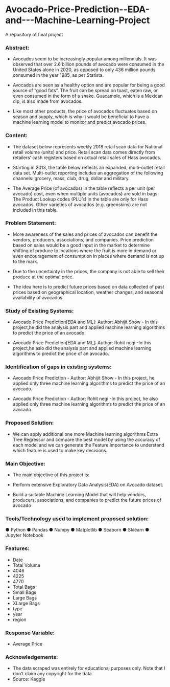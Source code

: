 # Avocado-Price-Prediction--EDA-and---Machine-Learning-Project
A repository of final project
### Abstract:

* Avocados seem to be increasingly popular among millennials. It was observed that over 2.6 billion pounds of avocado were consumed in the United States alone in 2020, as opposed to only 436 million pounds consumed in the year 1985, as per Statista. 

* Avocados are seen as a healthy option and are popular for being a good source of “good fats”. 
  The fruit can be spread on toast, eaten raw, or even consumed in the form of a shake. Guacamole, which is a Mexican dip, is also made from avocados. 

* Like most other products, the price of avocados fluctuates based on season and supply, which is why it would be beneficial to have a machine learning model to monitor and predict avocado prices.

### Content:

* The dataset below represents weekly 2018 retail scan data for National retail volume (units) and price. Retail scan data comes directly from retailers’ cash registers based on actual retail sales of Hass avocados. 

* Starting in 2013, the table below reflects an expanded, multi-outlet retail data set. Multi-outlet reporting includes an aggregation of the following channels: grocery, mass, club, drug, dollar and military. 

* The Average Price (of avocados) in the table reflects a per unit (per avocado) cost, even when multiple units (avocados) are sold in bags. The Product Lookup codes (PLU’s) in the table are only for Hass avocados. Other varieties of avocados (e.g. greenskins) are not included in this table.

### Problem Statement:

*  More awareness of the sales and prices of avocados can benefit the vendors, producers, associations, and companies. Price prediction based on sales would be a good input in the market to determine shifting of produce to locations where the fruit is more in demand or even encouragement of consumption in places where demand is not up to the mark. 

* Due to the uncertainty in the prices, the company is not able to sell their produce at the optimal price.

* The idea here is to predict future prices based on data collected of past prices based on geographical location, weather changes, and seasonal availability of avocados.

### Study of Existing Systems:

* Avocado Price Prediction[EDA and ML]:
  Author: Abhijit Show - In this project,he did the analysis part and applied machine learning algorithms to predict the price    of an avocado.
  
* Avocado Price Prediction[EDA and ML]:
  Author: Rohit negi -In this project,he aslo did the analysis part and applied machine learning algorithms to predict the price  of an avocado.
  
### Identification of gaps in existing systems:
 
 * Avocado Price Prediction - Author: Abhijit Show - In this project, he applied only three machine learning algorithms to predict the price of an avocado.
 
 * Avocado Price Prediction - Author: Rohit negi -In this project, he also applied only three machine learning algorithms to predict the price of an avocado.
 
### Proposed Solution:

* We can apply additional one more Machine learning algorithms Extra Tree Regressor and compare the best model by using the accuracy of each model and we can generate the Feature Importance to understand which feature is used to make key decisions.
 
### Main Objective:

* The main objective of this project is:

* Perform extensive Exploratory Data Analysis(EDA) on Avocado dataset.

* Build a suitable Machine Learning Model that will help vendors, producers, associations, and companies to predict the future prices of avocado

### Tools/Technology used to implement proposed solution:
 ● Python ● Pandas ● Numpy ● Matplotlib ● Seaborn  ● Sklearn ● Jupyter Notebook
 
### Features:

* Date
* Total Volume
* 4046
* 4225
* 4770
* Total Bags 	
* Small Bags 	
* Large Bags 	
* XLarge Bags 	
* type 	
* year 	
* region

### Response Variable:

* Average Price

### Acknowledgements:
* The data scraped was entirely for educational purposes only. Note that I don’t claim any copyright for the data.
* Source: Kaggle
